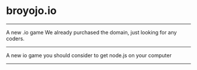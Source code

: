# broyojo.io
**********************
A new .io game
We already purchased the domain, just looking for any coders.
**********************
A new io game
you should consider to get node.js on your computer
**********************